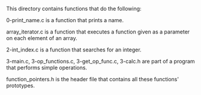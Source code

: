 This directory contains functions that do the following:

0-print_name.c is a function that prints a name.

array_iterator.c is a function that executes a function given as a parameter on each element of an array.

2-int_index.c is a function that searches for an integer.

3-main.c, 3-op_functions.c, 3-get_op_func.c, 3-calc.h are part of a program that performs simple operations.

function_pointers.h is the header file that contains all these functions' prototypes.
